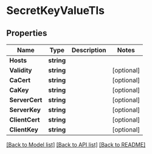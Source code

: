 # SecretKeyValueTls

## Properties

Name | Type | Description | Notes
------------ | ------------- | ------------- | -------------
**Hosts** | **string** |  | 
**Validity** | **string** |  | [optional] 
**CaCert** | **string** |  | [optional] 
**CaKey** | **string** |  | [optional] 
**ServerCert** | **string** |  | [optional] 
**ServerKey** | **string** |  | [optional] 
**ClientCert** | **string** |  | [optional] 
**ClientKey** | **string** |  | [optional] 

[[Back to Model list]](../README.md#documentation-for-models) [[Back to API list]](../README.md#documentation-for-api-endpoints) [[Back to README]](../README.md)


